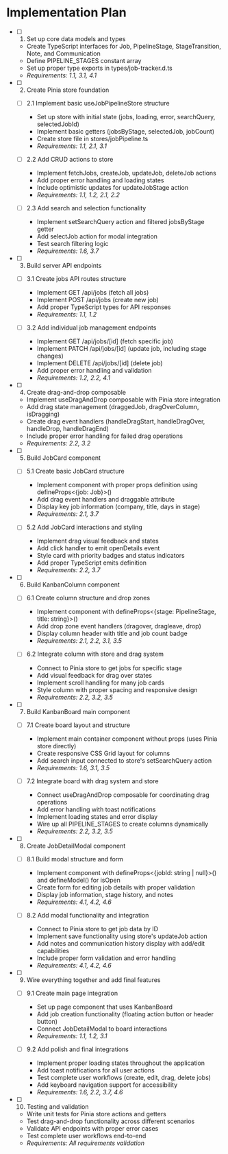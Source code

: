 # Implementation Plan

- [ ] 1. Set up core data models and types

  - Create TypeScript interfaces for Job, PipelineStage, StageTransition, Note, and Communication
  - Define PIPELINE_STAGES constant array
  - Set up proper type exports in types/job-tracker.d.ts
  - _Requirements: 1.1, 3.1, 4.1_

- [ ] 2. Create Pinia store foundation

  - [ ] 2.1 Implement basic useJobPipelineStore structure

    - Set up store with initial state (jobs, loading, error, searchQuery, selectedJobId)
    - Implement basic getters (jobsByStage, selectedJob, jobCount)
    - Create store file in stores/jobPipeline.ts
    - _Requirements: 1.1, 2.1, 3.1_

  - [ ] 2.2 Add CRUD actions to store

    - Implement fetchJobs, createJob, updateJob, deleteJob actions
    - Add proper error handling and loading states
    - Include optimistic updates for updateJobStage action
    - _Requirements: 1.1, 1.2, 2.1, 2.2_

  - [ ] 2.3 Add search and selection functionality
    - Implement setSearchQuery action and filtered jobsByStage getter
    - Add selectJob action for modal integration
    - Test search filtering logic
    - _Requirements: 1.6, 3.7_

- [ ] 3. Build server API endpoints

  - [ ] 3.1 Create jobs API routes structure

    - Implement GET /api/jobs (fetch all jobs)
    - Implement POST /api/jobs (create new job)
    - Add proper TypeScript types for API responses
    - _Requirements: 1.1, 1.2_

  - [ ] 3.2 Add individual job management endpoints
    - Implement GET /api/jobs/[id] (fetch specific job)
    - Implement PATCH /api/jobs/[id] (update job, including stage changes)
    - Implement DELETE /api/jobs/[id] (delete job)
    - Add proper error handling and validation
    - _Requirements: 1.2, 2.2, 4.1_

- [ ] 4. Create drag-and-drop composable

  - Implement useDragAndDrop composable with Pinia store integration
  - Add drag state management (draggedJob, dragOverColumn, isDragging)
  - Create drag event handlers (handleDragStart, handleDragOver, handleDrop, handleDragEnd)
  - Include proper error handling for failed drag operations
  - _Requirements: 2.2, 3.2_

- [ ] 5. Build JobCard component

  - [ ] 5.1 Create basic JobCard structure

    - Implement component with proper props definition using defineProps<{job: Job}>()
    - Add drag event handlers and draggable attribute
    - Display key job information (company, title, days in stage)
    - _Requirements: 2.1, 3.7_

  - [ ] 5.2 Add JobCard interactions and styling
    - Implement drag visual feedback and states
    - Add click handler to emit openDetails event
    - Style card with priority badges and status indicators
    - Add proper TypeScript emits definition
    - _Requirements: 2.2, 3.7_

- [ ] 6. Build KanbanColumn component

  - [ ] 6.1 Create column structure and drop zones

    - Implement component with defineProps<{stage: PipelineStage, title: string}>()
    - Add drop zone event handlers (dragover, dragleave, drop)
    - Display column header with title and job count badge
    - _Requirements: 2.1, 2.2, 3.1, 3.5_

  - [ ] 6.2 Integrate column with store and drag system
    - Connect to Pinia store to get jobs for specific stage
    - Add visual feedback for drag over states
    - Implement scroll handling for many job cards
    - Style column with proper spacing and responsive design
    - _Requirements: 2.2, 3.2, 3.5_

- [ ] 7. Build KanbanBoard main component

  - [ ] 7.1 Create board layout and structure

    - Implement main container component without props (uses Pinia store directly)
    - Create responsive CSS Grid layout for columns
    - Add search input connected to store's setSearchQuery action
    - _Requirements: 1.6, 3.1, 3.5_

  - [ ] 7.2 Integrate board with drag system and store
    - Connect useDragAndDrop composable for coordinating drag operations
    - Add error handling with toast notifications
    - Implement loading states and error display
    - Wire up all PIPELINE_STAGES to create columns dynamically
    - _Requirements: 2.2, 3.2, 3.5_

- [ ] 8. Create JobDetailModal component

  - [ ] 8.1 Build modal structure and form

    - Implement component with defineProps<{jobId: string | null}>() and defineModel<boolean>() for isOpen
    - Create form for editing job details with proper validation
    - Display job information, stage history, and notes
    - _Requirements: 4.1, 4.2, 4.6_

  - [ ] 8.2 Add modal functionality and integration
    - Connect to Pinia store to get job data by ID
    - Implement save functionality using store's updateJob action
    - Add notes and communication history display with add/edit capabilities
    - Include proper form validation and error handling
    - _Requirements: 4.1, 4.2, 4.6_

- [ ] 9. Wire everything together and add final features

  - [ ] 9.1 Create main page integration

    - Set up page component that uses KanbanBoard
    - Add job creation functionality (floating action button or header button)
    - Connect JobDetailModal to board interactions
    - _Requirements: 1.1, 1.2, 3.1_

  - [ ] 9.2 Add polish and final integrations
    - Implement proper loading states throughout the application
    - Add toast notifications for all user actions
    - Test complete user workflows (create, edit, drag, delete jobs)
    - Add keyboard navigation support for accessibility
    - _Requirements: 1.6, 2.2, 3.7, 4.6_

- [ ] 10. Testing and validation
  - Write unit tests for Pinia store actions and getters
  - Test drag-and-drop functionality across different scenarios
  - Validate API endpoints with proper error cases
  - Test complete user workflows end-to-end
  - _Requirements: All requirements validation_
